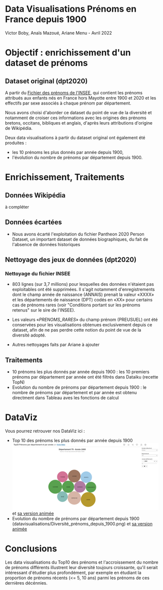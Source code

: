 Data Visualisations Prénoms en France depuis 1900
===
Victor Boby, Anaïs Mazoué, Ariane Menu - Avril 2022

# Objectif : enrichissement d'un dataset de prénoms

## Dataset original (dpt2020)
A partir du [Fichier des prénoms de l'INSEE](https://www.insee.fr/fr/statistiques/2540004?sommaire=4767262&q=pr%C3%A9noms), qui contient les prénoms attribués aux enfants nés en France hors Mayotte entre 1900 et 2020 et les effectifs par sexe associés à chaque prénom par département.

Nous avons choisi d'aborder ce dataset du point de vue de la diversité et notamment de croiser ces informations avec les origines des prénoms bretons, occitans, bibliques et anglais, d'après leurs attributions d'origine de Wikipédia.

Deux data visualisations à partir du dataset original ont également été produites :
- les 10 prénoms les plus donnés par année depuis 1900,
- l'évolution du nombre de prénoms par département depuis 1900.

# Enrichissement, Traitements

## Données Wikipédia
à compléter

## Données écartées
- Nous avons écarté l'exploitation du fichier Pantheon 2020 Person Dataset, un important dataset de données biographiques, du fait de l'absence de données historiques

## Nettoyage des jeux de données (dpt2020)

### Nettoyage du fichier INSEE
- 803 lignes (sur 3,7 millions) pour lesquelles des données n'étaient pas exploitables ont été supprimées. Il s'agit notamment d'enregistrements dont le champ année de naissance (ANNAIS) prenait la valeur «XXXX» et les départements de naissance (DPT) codés en «XX» pour certains cas de prénoms rares (voir "Conditions portant sur les prénoms retenus" sur le sire de l'INSEE).

- Les valeurs «_PRENOMS_RARES_» du champ prénom (PREUSUEL) ont été conservées pour les visualisations obtenues exclusivement depuis ce dataset, afin de ne pas perdre cette notion du point de vue de la diversité adopté.

- Autres nettoyages faits par Ariane à ajouter

## Traitements

- 10 prénoms les plus donnés par année depuis 1900 : les 10 premiers prénoms par département par année ont été filtrés dans Dataiku (recette TopN)
- Evolution du nombre de prénoms par département depuis 1900 : le nombre de prénoms par département et par année est obtenu directment dans Tableau aves les fonctions de calcul

# DataViz

Vous pourrez retrouver nos DataViz ici :
- Top 10 des prénoms les plus donnés par année depuis 1900
![Top10_Prénoms_par_département_par_année](datavisualisations/Top10_Prénoms_par_département_par_année.png)
et [sa version animée](https://public.tableau.com/app/profile/victor.boby/viz/Top10Prnomspardpartementetparanne/Feuille2#1)
- Evolution du nombre de prénoms par département depuis 1900 (datavisualisations/Diversité_prénoms_depuis_1900.png) et [sa version animée](https://public.tableau.com/app/profile/victor.boby/viz/Diversitdesprnomsdepuis1900/Prnomsdiffrentspardpartementdepuis1900)

# Conclusions

Les data visualisations du Top10 des prénoms et l'accroissement du nombre de prénoms différents illustrent leur diversité toujours croissante, qu'il serait intéressant d'étudier plus profondément, par exemple en étudiant la proportion de prénoms récents (<= 5, 10 ans) parmi les prénoms de ces dernières décénnies.




